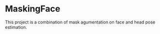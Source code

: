 # MaskingFace

This project is a combination of mask agumentation on face and head pose estimation.
